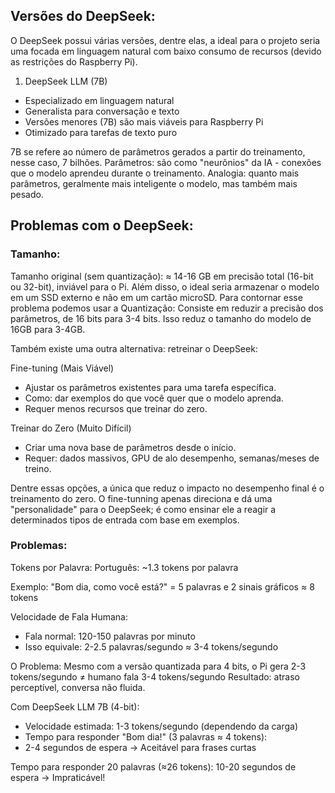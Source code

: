 ## Versões do DeepSeek:
O DeepSeek possui várias versões, dentre elas, a ideal para o projeto seria uma focada em linguagem natural com baixo consumo de recursos (devido as restrições do Raspberry Pi).
1. DeepSeek LLM (7B)
- Especializado em linguagem natural
- Generalista para conversação e texto
- Versões menores (7B) são mais viáveis para Raspberry Pi
- Otimizado para tarefas de texto puro

7B se refere ao número de parâmetros gerados a partir do treinamento, nesse caso, 7 bilhões.
Parâmetros: são como "neurônios" da IA - conexões que o modelo aprendeu durante o treinamento.
Analogia: quanto mais parâmetros, geralmente mais inteligente o modelo, mas também mais pesado.

## Problemas com o DeepSeek:

### Tamanho:
Tamanho original (sem quantização): ≈ 14-16 GB em precisão total (16-bit ou 32-bit), inviável para o Pi. Além disso, o ideal seria armazenar o modelo em um SSD externo e não em um cartão microSD.
Para contornar esse problema podemos usar a Quantização: Consiste em reduzir a precisão dos parâmetros, de 16 bits para 3-4 bits. Isso reduz o tamanho do modelo de 16GB para 3-4GB. 

Também existe uma outra alternativa: retreinar o DeepSeek:

Fine-tuning (Mais Viável)
  * Ajustar os parâmetros existentes para uma tarefa específica.
  * Como: dar exemplos do que você quer que o modelo aprenda.
  * Requer menos recursos que treinar do zero.

 Treinar do Zero (Muito Difícil)
  * Criar uma nova base de parâmetros desde o início.
  * Requer: dados massivos, GPU de alo desempenho, semanas/meses de treino. 

Dentre essas opções, a única que reduz o impacto no desempenho final é o treinamento do zero. O fine-tunning apenas direciona e dá uma "personalidade" para o DeepSeek; é como ensinar ele a reagir a determinados tipos de entrada com base em exemplos. 

### Problemas:

Tokens por Palavra:
Português: ~1.3 tokens por palavra

Exemplo: "Bom dia, como você está?" = 5 palavras e 2 sinais gráficos ≈ 8 tokens

Velocidade de Fala Humana:
- Fala normal: 120-150 palavras por minuto
- Isso equivale: 2-2.5 palavras/segundo ≈ 3-4 tokens/segundo

O Problema:
Mesmo com a versão quantizada para 4 bits, o Pi gera 2-3 tokens/segundo ≠ humano fala 3-4 tokens/segundo
Resultado: atraso perceptível, conversa não fluida.

Com DeepSeek LLM 7B (4-bit):
- Velocidade estimada: 1-3 tokens/segundo (dependendo da carga)
- Tempo para responder "Bom dia!" (3 palavras ≈ 4 tokens):
- 2-4 segundos de espera → Aceitável para frases curtas

Tempo para responder 20 palavras (≈26 tokens): 10-20 segundos de espera → Impraticável!
